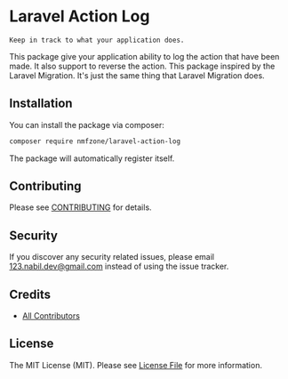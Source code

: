 # Laravel Action Log

`Keep in track to what your application does.`

This package give your application ability to log the action that have been made. It also support to reverse the action.
This package inspired by the Laravel Migration. It's just the same thing that Laravel Migration does.

## Installation

You can install the package via composer:

``` bash
composer require nmfzone/laravel-action-log
```

The package will automatically register itself.

## Contributing

Please see [CONTRIBUTING](CONTRIBUTING.md) for details.

## Security

If you discover any security related issues, please email 123.nabil.dev@gmail.com instead of using the issue tracker.

## Credits

- [All Contributors](../../contributors)

## License

The MIT License (MIT). Please see [License File](LICENSE.md) for more information.
